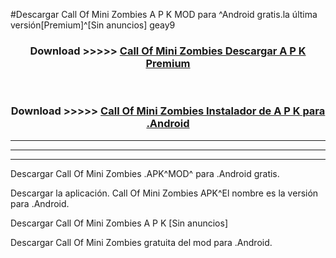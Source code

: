 #Descargar Call Of Mini Zombies  A P K MOD para ^Android gratis.la última versión[Premium]^[Sin anuncios] geay9



<div align="center">
<h3>Download >>>>> <a href="https://es-web.web.app/?es= Call Of Mini Zombies ">Call Of Mini Zombies  Descargar A P K Premium</a></h3><br>

<h3>Download >>>>> <a href="https://es-web.web.app/?es= Call Of Mini Zombies ">Call Of Mini Zombies  Instalador de A P K para .Android</a></h3>
</div>


----------------------------------------------------------

----------------------------------------------------------

----------------------------------------------------------

Descargar Call Of Mini Zombies  .APK^MOD^ para .Android gratis.

Descargar la aplicación. Call Of Mini Zombies  APK^El nombre es la versión para .Android.

Descargar Call Of Mini Zombies  A P K [Sin anuncios]

Descargar Call Of Mini Zombies  gratuita del mod para .Android.